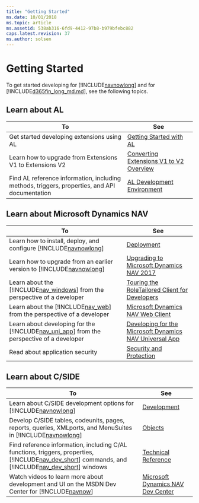 ```yaml
---
title: "Getting Started"
ms.date: 10/01/2018
ms.topic: article
ms.assetid: 538ab316-6fd9-4412-97b8-b979bfebc882
caps.latest.revision: 37
ms.author: solsen
---
```


# Getting Started
To get started developing for [!INCLUDE[navnowlong](includes/navnowlong_md.md)] and for [!INCLUDE[d365fin_long_md.md](includes/d365fin_long_md.md)], see the following topics.

## Learn about AL

|To|See|  
|--------|---------|  
|Get started developing extensions using AL|[Getting Started with AL](developer/devenv-get-started.md)|
|Learn how to upgrade from Extensions V1 to Extensions V2|[Converting Extensions V1 to V2 Overview](developer/devenv-upgrade-v1-to-v2-overview.md)|
|Find AL reference information, including methods, triggers, properties, and API documentation|[AL Development Environment](developer/devenv-reference-overview.md)|

## Learn about Microsoft Dynamics NAV

|To|See|
|----|--------|
|Learn how to install, deploy, and configure [!INCLUDE[navnowlong](includes/navnowlong_md.md)]|[Deployment](Deployment.md)| 
|Learn how to upgrade from an earlier version to [!INCLUDE[navnowlong](includes/navnowlong_md.md)]|[Upgrading to Microsoft Dynamics NAV 2017](Upgrading-to-Microsoft-Dynamics-NAV-2017.md)|
|Learn about the [!INCLUDE[nav_windows](includes/nav_windows_md.md)] from the perspective of a developer|[Touring the RoleTailored Client for Developers](Touring-the-RoleTailored-Client-for-Developers.md)|  
|Learn about the [!INCLUDE[nav_web](includes/nav_web_md.md)] from the perspective of a developer|[Microsoft Dynamics NAV Web Client](Microsoft-Dynamics-NAV-Web-Client.md)|  
|Learn about developing for the [!INCLUDE[nav_uni_app](includes/nav_uni_app_md.md)] from the perspective of a developer|[Developing for the Microsoft Dynamics NAV Universal App](Developing-for-the-Microsoft-Dynamics-NAV-Universal-App.md)| 
|Read about application security|[Security and Protection](Security-and-Protection.md)|  

## Learn about C/SIDE

|To |See |
|----|-------|
|Learn about C/SIDE development options for [!INCLUDE[navnowlong](includes/navnowlong_md.md)]|[Development](Development.md) 
|Develop C/SIDE tables, codeunits, pages, reports, queries, XMLports, and MenuSuites in [!INCLUDE[navnowlong](includes/navnowlong_md.md)]|[Objects](Objects.md)|  
|Find reference information, including C/AL functions, triggers, properties, [!INCLUDE[nav_dev_short](includes/nav_dev_short_md.md)] commands, and [!INCLUDE[nav_dev_short](includes/nav_dev_short_md.md)] windows|[Technical Reference](Technical-Reference.md)|  
|Watch videos to learn more about development and UI on the MSDN Dev Center for [!INCLUDE[navnow](includes/navnow_md.md)]|[Microsoft Dynamics NAV Dev Center](https://go.microsoft.com/fwlink/?LinkId=529790)|
